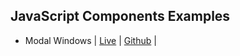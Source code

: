 ## JavaScript Components Examples

- Modal Windows | [Live](https://js-modalwindows.netlify.app/) | [Github](./Modal%20Windows) |
